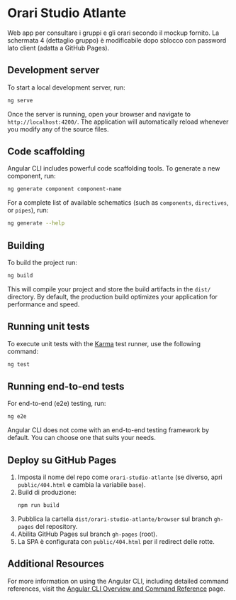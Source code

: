 # Orari Studio Atlante

Web app per consultare i gruppi e gli orari secondo il mockup fornito. La schermata 4 (dettaglio gruppo) è modificabile dopo sblocco con password lato client (adatta a GitHub Pages).

## Development server

To start a local development server, run:

```bash
ng serve
```

Once the server is running, open your browser and navigate to `http://localhost:4200/`. The application will automatically reload whenever you modify any of the source files.

## Code scaffolding

Angular CLI includes powerful code scaffolding tools. To generate a new component, run:

```bash
ng generate component component-name
```

For a complete list of available schematics (such as `components`, `directives`, or `pipes`), run:

```bash
ng generate --help
```

## Building

To build the project run:

```bash
ng build
```

This will compile your project and store the build artifacts in the `dist/` directory. By default, the production build optimizes your application for performance and speed.

## Running unit tests

To execute unit tests with the [Karma](https://karma-runner.github.io) test runner, use the following command:

```bash
ng test
```

## Running end-to-end tests

For end-to-end (e2e) testing, run:

```bash
ng e2e
```

Angular CLI does not come with an end-to-end testing framework by default. You can choose one that suits your needs.

## Deploy su GitHub Pages

1. Imposta il nome del repo come `orari-studio-atlante` (se diverso, apri `public/404.html` e cambia la variabile `base`).
2. Build di produzione:
   ```bash
   npm run build
   ```
3. Pubblica la cartella `dist/orari-studio-atlante/browser` sul branch `gh-pages` del repository.
4. Abilita GitHub Pages sul branch `gh-pages` (root). 
5. La SPA è configurata con `public/404.html` per il redirect delle rotte.

## Additional Resources

For more information on using the Angular CLI, including detailed command references, visit the [Angular CLI Overview and Command Reference](https://angular.dev/tools/cli) page.
